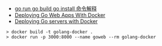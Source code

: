 - [go run go build go install 命令解释](https://blog.csdn.net/zyz770834013/article/details/78656985)
- [Deploying Go Web Apps With Docker](https://medium.com/@shijuvar/deploying-go-web-apps-with-docker-1b7561b36f53)
- [Deploying Go servers with Docker](https://blog.golang.org/docker)

```
> docker build -t golang-docker .
> docker run -p 3000:8000 --name goweb --rm golang-docker
```